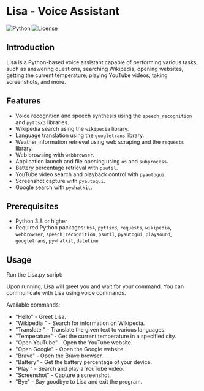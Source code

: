 # Lisa - Voice Assistant

![Python](https://img.shields.io/badge/python-v3.8+-blue.svg)
[![License](https://img.shields.io/badge/license-MIT-green.svg)](LICENSE)

## Introduction

Lisa is a Python-based voice assistant capable of performing various tasks, such as answering questions, searching Wikipedia, opening websites, getting the current temperature, playing YouTube videos, taking screenshots, and more.

## Features

- Voice recognition and speech synthesis using the `speech_recognition` and `pyttsx3` libraries.
- Wikipedia search using the `wikipedia` library.
- Language translation using the `googletrans` library.
- Weather information retrieval using web scraping and the `requests` library.
- Web browsing with `webbrowser`.
- Application launch and file opening using `os` and `subprocess`.
- Battery percentage retrieval with `psutil`.
- YouTube video search and playback control with `pyautogui`.
- Screenshot capture with `pyautogui`.
- Google search with `pywhatkit`.

## Prerequisites

- Python 3.8 or higher
- Required Python packages: `bs4`, `pyttsx3`, `requests`, `wikipedia`, `webbrowser`, `speech_recognition`, `psutil`, `pyautogui`, `playsound`, `googletrans`, `pywhatkit`, `datetime`

## Usage
Run the Lisa.py script:

Upon running, Lisa will greet you and wait for your command. You can communicate with Lisa using voice commands.

Available commands:

 - "Hello" - Greet Lisa.
 - "Wikipedia <query>" - Search for information on Wikipedia.
 - "Translate <text>" - Translate the given text to various languages.
 - "Temperature" - Get the current temperature in a specified city.
 - "Open YouTube" - Open the YouTube website.
 - "Open Google" - Open the Google website.
 - "Brave" - Open the Brave browser.
 - "Battery" - Get the battery percentage of your device.
 - "Play <query>" - Search and play a YouTube video.
 - "Screenshot" - Capture a screenshot.
 - "Bye" - Say goodbye to Lisa and exit the program.
